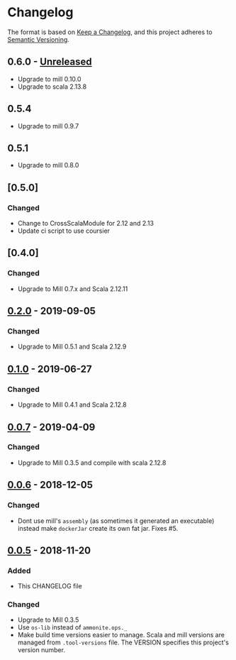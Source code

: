 # Changelog

The format is based on [Keep a Changelog](https://keepachangelog.com/en/1.0.0/),
and this project adheres to [Semantic Versioning](https://semver.org/spec/v2.0.0.html).

## 0.6.0 - [Unreleased]

- Upgrade to mill 0.10.0
- Upgrade to scala 2.13.8

## 0.5.4

- Upgrade to mill 0.9.7

## 0.5.1

- Upgrade to mill 0.8.0

## [0.5.0]

### Changed
- Change to CrossScalaModule for 2.12 and 2.13
- Update ci script to use coursier

## [0.4.0]

### Changed
- Upgrade to Mill 0.7.x and Scala 2.12.11

## [0.2.0] - 2019-09-05

### Changed
- Upgrade to Mill 0.5.1 and Scala 2.12.9

## [0.1.0] - 2019-06-27

### Changed
- Upgrade to Mill 0.4.1 and Scala 2.12.8

## [0.0.7] - 2019-04-09

### Changed
- Upgrade to Mill 0.3.5 and compile with scala 2.12.8

## [0.0.6] - 2018-12-05

### Changed
- Dont use mill's `assembly` (as sometimes it generated an executable) instead make `dockerJar` create its own fat jar. Fixes #5.

## [0.0.5] - 2018-11-20

### Added
- This CHANGELOG file

### Changed
- Upgrade to Mill 0.3.5
- Use `os-lib` instead of `ammonite.ops._`
- Make build time versions easier to manage.
  Scala and mill versions are managed from `.tool-versions` file.
  The VERSION specifies this project's version number.

[Unreleased]: https://github.com/vic/mill-docker/compare/0.4.0...HEAD
[0.2.0]: https://github.com/vic/mill-docker/compare/0.1.0...0.2.0
[0.1.0]: https://github.com/vic/mill-docker/compare/0.0.7...0.1.0
[0.0.7]: https://github.com/vic/mill-docker/compare/0.0.6...0.0.7
[0.0.6]: https://github.com/vic/mill-docker/compare/0.0.5...0.0.6
[0.0.5]: https://github.com/vic/mill-docker/compare/0.0.4...0.0.5
